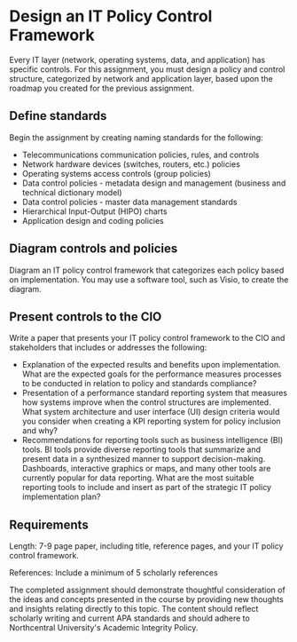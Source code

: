 # Design an IT Policy Control Framework

Every IT layer (network, operating systems, data, and application) has specific controls. For this assignment, you must design a policy and control structure, categorized by network and application layer, based upon the roadmap you created for the previous assignment.

## Define standards

Begin the assignment by creating naming standards for the following:

- Telecommunications communication policies, rules, and controls
- Network hardware devices (switches, routers, etc.) policies
- Operating systems access controls (group policies)
- Data control policies - metadata design and management (business and technical dictionary model)
- Data control policies - master data management standards
- Hierarchical Input-Output (HIPO) charts
- Application design and coding policies

## Diagram controls and policies

Diagram an IT policy control framework that categorizes each policy based on implementation. You may use a software tool, such as Visio, to create the diagram.

## Present controls to the CIO

Write a paper that presents your IT policy control framework to the CIO and stakeholders that includes or addresses the following:

- Explanation of the expected results and benefits upon implementation. What are the expected goals for the performance measures processes to be conducted in relation to policy and standards compliance?
- Presentation of a performance standard reporting system that measures how systems improve when the control structures are implemented. What system architecture and user interface (UI) design criteria would you consider when creating a KPI reporting system for policy inclusion and why?
- Recommendations for reporting tools such as business intelligence (BI) tools. BI tools provide diverse reporting tools that summarize and present data in a synthesized manner to support decision-making. Dashboards, interactive graphics or maps, and many other tools are currently popular for data reporting. What are the most suitable reporting tools to include and insert as part of the strategic IT policy implementation plan?

## Requirements

Length: 7-9 page paper, including title, reference pages, and your IT policy control framework.

References: Include a minimum of 5 scholarly references

The completed assignment should demonstrate thoughtful consideration of the ideas and concepts presented in the course by providing new thoughts and insights relating directly to this topic. The content should reflect scholarly writing and current APA standards and should adhere to Northcentral University's Academic Integrity Policy.
